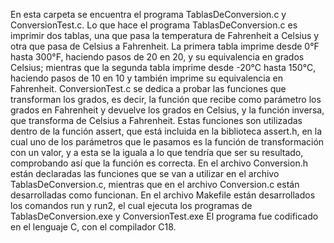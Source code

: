 En esta carpeta se encuentra el programa TablasDeConversion.c y ConversionTest.c. Lo que hace el programa TablasDeConversion.c es imprimir dos tablas, una que pasa la temperatura de Fahrenheit a Celsius y otra que pasa de Celsius a Fahrenheit. La primera tabla imprime desde 0°F hasta 300°F, haciendo pasos de 20 en 20, y su equivalencia en grados Celsius; mientras que la segunda tabla imprime desde -20°C hasta 150°C, haciendo pasos de 10 en 10 y también imprime su equivalencia en Fahrenheit. ConversionTest.c se dedica a probar las funciones que transforman los grados, es decir, la función que recibe como parámetro los grados en Fahrenheit y devuelve los grados en Celsius, y la función inversa, que transforma de Celsius a Fahrenheit. Estas funciones son utilizadas dentro de la función assert, que está incluida en la biblioteca assert.h, en la cual uno de los parámetros que le pasamos es la función de transformación con un valor, y a esta se la iguala a lo que tendría que ser su resultado, comprobando así que la función es correcta.
En el archivo Conversion.h están declaradas las funciones que se van a utilizar en el archivo TablasDeConversion.c, mientras que en el archivo Conversion.c están desarrolladas como funcionan.
En el archivo Makefile están desarrollados los comandos run y run2, el cual ejecuta los programas de TablasDeConversion.exe y ConversionTest.exe
El programa fue codificado en el lenguaje C, con el compilador C18.